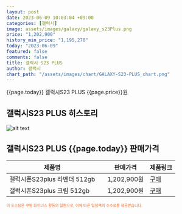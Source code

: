 ```yaml
---
layout: post
date: 2023-06-09 10:03:04 +09:00
categories: [갤럭시]
image: assets/images/galaxy/galaxy_s23Plus.png
price: "1,202,900"
history_min_price: "1,195,270"
today: "2023-06-09"
featured: false
comments: false
title: 갤럭시 S23 PLUS
author: 갤럭시
chart_path: "/assets/images/chart/GALAXY-S23-PLUS_chart.png"
---
```


{{page.today}} 갤럭시S23 PLUS {{page.price}}원

## 갤럭시S23 PLUS 히스토리
![alt text]({{page.chart_path}} "갤럭시S23 히스토리")

## 갤럭시S23 PLUS {{page.today}} 판매가격
<main>
<table id="rwd-table-large">
  <thead>
    <tr>
      <th>제품명</th>
      <th></th>
      <th>판매가격</th>
      <th>제품링크</th>
    </tr>
  </thead>
  <tbody><tr>
        <td>갤럭시폰S23plus 라벤더 512gb</td>
        <td></td>
        <td>1,202,900원</td>
        <td><a href='https://link.coupang.com/a/SHEmF' target='_blank'>구매</a></td>
        </tr><tr>
        <td>갤럭시폰S23plus 크림 512gb</td>
        <td></td>
        <td>1,202,900원</td>
        <td><a href='https://link.coupang.com/a/SHEoX' target='_blank'>구매</a></td>
        </tr></tbody>
</table>

</main>
<div style="color:#e56a2c;font-size: 0.7em;" >
이 포스팅은 쿠팡 파트너스 활동의 일환으로, 이에 따른 일정액의 수수료를 제공받습니다.
</div>
